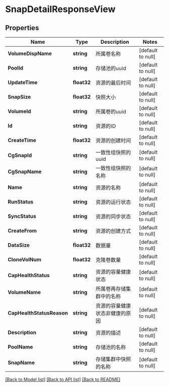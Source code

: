 # SnapDetailResponseView

## Properties
Name | Type | Description | Notes
------------ | ------------- | ------------- | -------------
**VolumeDispName** | **string** | 所属卷名称 | [default to null]
**PoolId** | **string** | 存储池的uuid | [default to null]
**UpdateTime** | **float32** | 资源的最后时间 | [default to null]
**SnapSize** | **float32** | 快照大小 | [default to null]
**VolumeId** | **string** | 所属卷的uuid | [default to null]
**Id** | **string** | 资源的ID | [default to null]
**CreateTime** | **float32** | 资源的创建时间 | [default to null]
**CgSnapId** | **string** | 一致性组快照的uuid | [default to null]
**CgSnapName** | **string** | 一致性组快照的名称 | [default to null]
**Name** | **string** | 资源的名称 | [default to null]
**RunStatus** | **string** | 资源的运行状态 | [default to null]
**SyncStatus** | **string** | 资源的同步状态 | [default to null]
**CreateFrom** | **string** | 资源的创建方式 | [default to null]
**DataSize** | **float32** | 数据量 | [default to null]
**CloneVolNum** | **float32** | 克隆卷数量 | [default to null]
**CapHealthStatus** | **string** | 资源的容量健康状态 | [default to null]
**VolumeName** | **string** | 所属卷再存储集群中的名称 | [default to null]
**CapHealthStatusReason** | **string** | 资源的容量健康状态非健康的原因 | [default to null]
**Description** | **string** | 资源的描述 | [default to null]
**PoolName** | **string** | 存储池的名称 | [default to null]
**SnapName** | **string** | 存储集群中快照的名称 | [default to null]

[[Back to Model list]](../README.md#documentation-for-models) [[Back to API list]](../README.md#documentation-for-api-endpoints) [[Back to README]](../README.md)


